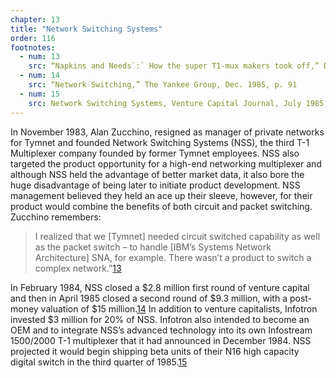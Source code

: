 ```yaml
---
chapter: 13
title: "Network Switching Systems"
order: 116
footnotes:
  - num: 13
    src: “Napkins and Needs`:` How the super T1-mux makers took off,” Data Communications, March 1985, p. 89
  - num: 14
    src: “Network Switching,” The Yankee Group, Dec. 1985, p. 91
  - num: 15
    src: Network Switching Systems, Venture Capital Journal, July 1985, p. 38
---
```


In November 1983, Alan Zucchino, resigned as manager of private networks for Tymnet and founded Network Switching Systems (NSS), the third T-1 Multiplexer company founded by former Tymnet employees. NSS also targeted the product opportunity for a high-end networking multiplexer and although NSS held the advantage of better market data, it also bore the huge disadvantage of being later to initiate product development. NSS management believed they held an ace up their sleeve, however, for their product would combine the benefits of both circuit and packet switching. Zucchino remembers:

>I realized that we [Tymnet] needed circuit switched capability as well as the packet switch – to handle [IBM’s Systems Network Architecture] SNA, for example. There wasn’t a product to switch a complex network.”<a name="fnloc13" href="#fn13">13</a>  

In February 1984, NSS closed a $2.8 million first round of venture capital and then in April 1985 closed a second round of $9.3 million, with a post-money valuation of $15 million.<a name="fnloc14" href="#fn14">14</a>   In addition to venture capitalists, Infotron invested $3 million for 20% of NSS. Infotron also intended to become an OEM and to integrate NSS’s advanced technology into its own Infostream 1500/2000 T-1 multiplexer that it had announced in December 1984. NSS projected it would begin shipping beta units of their N16 high capacity digital switch in the third quarter of 1985.<a name="fnloc15" href="#fn15">15</a>

